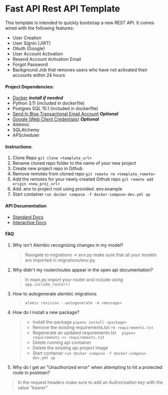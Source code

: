 # Fast API Rest API Template

This template is intended to quickly bootstrap a new REST API. It comes wired with the following features:

- User Creation
- User Signin (JWT)
- OAuth (Google)
- User Account Activation
- Resend Account Activation Email
- Forgot Password
- Background Job that removes users who have not activated their accounts within 24 hours

#### Project Dependencies:

- [Docker](https://www.docker.com/products/docker-desktop/) **_install if needed_**
- Python 3.11 (included in dockerfile)
- Postgres SQL 15.1 (included in dockerfile)
- [Send In Blue Transactional Email Account](https://account-app.sendinblue.com/account/login) **_Optional_**
- [Google (Web Client Credentials)](https://console.developers.google.com/apis) **_Optional_**
- Alebmic
- SQLAlchemy
- APScheduler

#### Instructions:

1. Clone Repo
   `git clone <template_url>`
2. Rename cloned repo folder to the name of your new project
3. Create new project repo in Github
4. Remove remotes from cloned repo
   `git remote rm <template_remote>`
5. Add the remotes for your newly created Github repo
   `git remote add origin <new_proj_url>`
6. Add .env to project root using provided .env.example
7. Start container
   `run docker compose -f docker-compose-dev.yml up`

#### API Documentation

- <a href="http://localhost:3000/redoc" target="_blank">Standard Docs</a>
- <a href="http://localhost:3000/docs" target="_blank">Interactive Docs</a>

#### FAQ

1. Why isn't Alembic recognizing changes in my model?

   > Navigate to migrations -> env.py make sure that all your models are imported in migrations/env.py.

2. Why didn't my router/routes appear in the open api documentation?

   > In main.py import your router and include using `app.include_router()`

3. How to autogenerate alembic migrations

   > `alemic revision --autogenerate -m <message>`

4. How do I install a new package?

   > - Install the package `pipenv install <package>`
   > - Remove the existing requirements.txt `rm requirements.txt`
   > - Regenerate an updated requirements.txt `  pipenv requirements >> requirements.txt`
   > - Delete running api container
   > - Delete the existing api project image
   > - Start container `run docker compose -f docker-compose-dev.yml up`

5. Why do I get an "Unauthorized error" when attempting to hit a protected route in postman?

> In the request headers make sure to add an Authorization key with the value "bearer"
